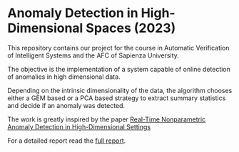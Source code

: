 # Anomaly Detection in High-Dimensional Spaces (2023)

This repository contains our project for the course in Automatic Verification of Intelligent Systems and the AFC of Sapienza University.

The objective is the implementation of a system capable of online detection of anomalies in high dimensional data. 

Depending on the intrinsic dimensionality of the data, the algorithm chooses either a GEM based or a PCA based strategy to extract summary statistics and decide if an anomaly was detected.

The work is greatly inspired by the paper [Real-Time Nonparametric Anomaly Detection in High-Dimensional Settings](https://arxiv.org/abs/1809.05250)

For a detailed report read the [full report](AVIS_Project_Report.pdf).

